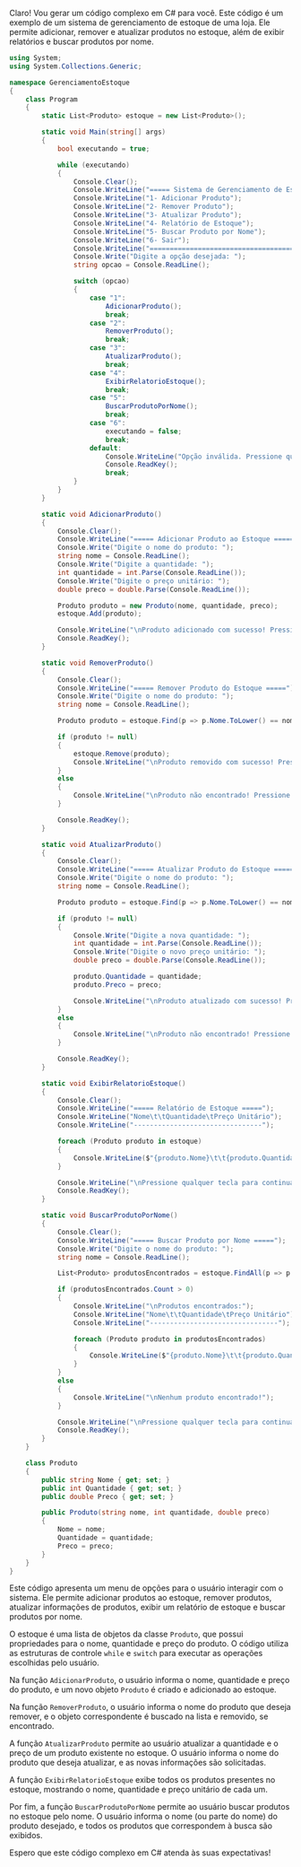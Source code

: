 Claro! Vou gerar um código complexo em C# para você. Este código é um exemplo de um sistema de gerenciamento de estoque de uma loja. Ele permite adicionar, remover e atualizar produtos no estoque, além de exibir relatórios e buscar produtos por nome.

```csharp
using System;
using System.Collections.Generic;

namespace GerenciamentoEstoque
{
    class Program
    {
        static List<Produto> estoque = new List<Produto>();

        static void Main(string[] args)
        {
            bool executando = true;

            while (executando)
            {
                Console.Clear();
                Console.WriteLine("===== Sistema de Gerenciamento de Estoque =====");
                Console.WriteLine("1- Adicionar Produto");
                Console.WriteLine("2- Remover Produto");
                Console.WriteLine("3- Atualizar Produto");
                Console.WriteLine("4- Relatório de Estoque");
                Console.WriteLine("5- Buscar Produto por Nome");
                Console.WriteLine("6- Sair");
                Console.WriteLine("==============================================");
                Console.Write("Digite a opção desejada: ");
                string opcao = Console.ReadLine();

                switch (opcao)
                {
                    case "1":
                        AdicionarProduto();
                        break;
                    case "2":
                        RemoverProduto();
                        break;
                    case "3":
                        AtualizarProduto();
                        break;
                    case "4":
                        ExibirRelatorioEstoque();
                        break;
                    case "5":
                        BuscarProdutoPorNome();
                        break;
                    case "6":
                        executando = false;
                        break;
                    default:
                        Console.WriteLine("Opção inválida. Pressione qualquer tecla para continuar...");
                        Console.ReadKey();
                        break;
                }
            }
        }

        static void AdicionarProduto()
        {
            Console.Clear();
            Console.WriteLine("===== Adicionar Produto ao Estoque =====");
            Console.Write("Digite o nome do produto: ");
            string nome = Console.ReadLine();
            Console.Write("Digite a quantidade: ");
            int quantidade = int.Parse(Console.ReadLine());
            Console.Write("Digite o preço unitário: ");
            double preco = double.Parse(Console.ReadLine());

            Produto produto = new Produto(nome, quantidade, preco);
            estoque.Add(produto);

            Console.WriteLine("\nProduto adicionado com sucesso! Pressione qualquer tecla para continuar...");
            Console.ReadKey();
        }

        static void RemoverProduto()
        {
            Console.Clear();
            Console.WriteLine("===== Remover Produto do Estoque =====");
            Console.Write("Digite o nome do produto: ");
            string nome = Console.ReadLine();

            Produto produto = estoque.Find(p => p.Nome.ToLower() == nome.ToLower());

            if (produto != null)
            {
                estoque.Remove(produto);
                Console.WriteLine("\nProduto removido com sucesso! Pressione qualquer tecla para continuar...");
            }
            else
            {
                Console.WriteLine("\nProduto não encontrado! Pressione qualquer tecla para continuar...");
            }

            Console.ReadKey();
        }

        static void AtualizarProduto()
        {
            Console.Clear();
            Console.WriteLine("===== Atualizar Produto do Estoque =====");
            Console.Write("Digite o nome do produto: ");
            string nome = Console.ReadLine();

            Produto produto = estoque.Find(p => p.Nome.ToLower() == nome.ToLower());

            if (produto != null)
            {
                Console.Write("Digite a nova quantidade: ");
                int quantidade = int.Parse(Console.ReadLine());
                Console.Write("Digite o novo preço unitário: ");
                double preco = double.Parse(Console.ReadLine());

                produto.Quantidade = quantidade;
                produto.Preco = preco;

                Console.WriteLine("\nProduto atualizado com sucesso! Pressione qualquer tecla para continuar...");
            }
            else
            {
                Console.WriteLine("\nProduto não encontrado! Pressione qualquer tecla para continuar...");
            }

            Console.ReadKey();
        }

        static void ExibirRelatorioEstoque()
        {
            Console.Clear();
            Console.WriteLine("===== Relatório de Estoque =====");
            Console.WriteLine("Nome\t\tQuantidade\tPreço Unitário");
            Console.WriteLine("--------------------------------");

            foreach (Produto produto in estoque)
            {
                Console.WriteLine($"{produto.Nome}\t\t{produto.Quantidade}\t\t{produto.Preco:C}");
            }

            Console.WriteLine("\nPressione qualquer tecla para continuar...");
            Console.ReadKey();
        }

        static void BuscarProdutoPorNome()
        {
            Console.Clear();
            Console.WriteLine("===== Buscar Produto por Nome =====");
            Console.Write("Digite o nome do produto: ");
            string nome = Console.ReadLine();

            List<Produto> produtosEncontrados = estoque.FindAll(p => p.Nome.ToLower().Contains(nome.ToLower()));

            if (produtosEncontrados.Count > 0)
            {
                Console.WriteLine("\nProdutos encontrados:");
                Console.WriteLine("Nome\t\tQuantidade\tPreço Unitário");
                Console.WriteLine("--------------------------------");

                foreach (Produto produto in produtosEncontrados)
                {
                    Console.WriteLine($"{produto.Nome}\t\t{produto.Quantidade}\t\t{produto.Preco:C}");
                }
            }
            else
            {
                Console.WriteLine("\nNenhum produto encontrado!");
            }

            Console.WriteLine("\nPressione qualquer tecla para continuar...");
            Console.ReadKey();
        }
    }

    class Produto
    {
        public string Nome { get; set; }
        public int Quantidade { get; set; }
        public double Preco { get; set; }

        public Produto(string nome, int quantidade, double preco)
        {
            Nome = nome;
            Quantidade = quantidade;
            Preco = preco;
        }
    }
}
```

Este código apresenta um menu de opções para o usuário interagir com o sistema. Ele permite adicionar produtos ao estoque, remover produtos, atualizar informações de produtos, exibir um relatório de estoque e buscar produtos por nome.

O estoque é uma lista de objetos da classe `Produto`, que possui propriedades para o nome, quantidade e preço do produto. O código utiliza as estruturas de controle `while` e `switch` para executar as operações escolhidas pelo usuário.

Na função `AdicionarProduto`, o usuário informa o nome, quantidade e preço do produto, e um novo objeto `Produto` é criado e adicionado ao estoque.

Na função `RemoverProduto`, o usuário informa o nome do produto que deseja remover, e o objeto correspondente é buscado na lista e removido, se encontrado.

A função `AtualizarProduto` permite ao usuário atualizar a quantidade e o preço de um produto existente no estoque. O usuário informa o nome do produto que deseja atualizar, e as novas informações são solicitadas.

A função `ExibirRelatorioEstoque` exibe todos os produtos presentes no estoque, mostrando o nome, quantidade e preço unitário de cada um.

Por fim, a função `BuscarProdutoPorNome` permite ao usuário buscar produtos no estoque pelo nome. O usuário informa o nome (ou parte do nome) do produto desejado, e todos os produtos que correspondem à busca são exibidos.

Espero que este código complexo em C# atenda às suas expectativas!